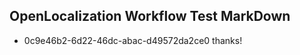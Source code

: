 ## OpenLocalization Workflow Test MarkDown
* 0c9e46b2-6d22-46dc-abac-d49572da2ce0 thanks!

<!--HONumber=Oct16_HO4-->


